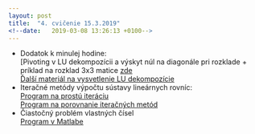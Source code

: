 ```yaml
---
layout: post
title:  "4. cvičenie 15.3.2019"
<!--date:   2019-03-08 13:26:13 +0100-->
---
```


- Dodatok k minulej hodine:<br />
  [Pivoting v LU dekompozícii a výskyt núl na diagonále pri rozklade + príklad na rozklad 3x3 matice [zde](http://maslarova.github.io/cvicenie4/lu.pdf) <br />
  [Ďalší materiál na vysvetlenie LU dekompozície](http://kfe.fjfi.cvut.cz/~vachal/edu/nme/02_linalg/DOCS/teorie_LU_dekompozice.pdf)<br />
- Iteračné metódy výpočtu sústavy lineárnych rovníc:<br />
  [Program na prostú iteráciu](http://maslarova.github.io/cvicenie3/prostaIterace.m)<br />
  [Program na porovnanie iteračných metód](http://maslarova.github.io/cvicenie4/porovnani_metod.m)<br />
- Čiastočný problém vlastných čísel<br />
  [Program v Matlabe](http://maslarova.github.io/cvicenie4/vlcislo.m)





